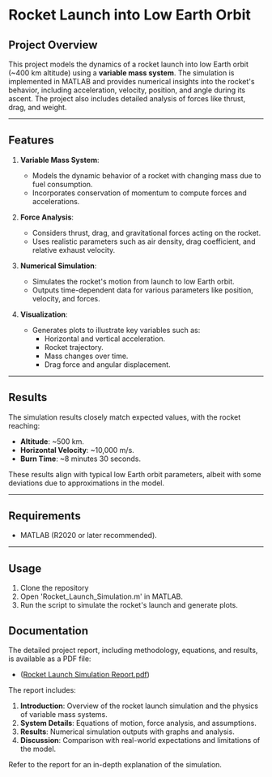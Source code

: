 # Rocket Launch into Low Earth Orbit

## Project Overview
This project models the dynamics of a rocket launch into low Earth orbit (~400 km altitude) using a **variable mass system**. The simulation is implemented in MATLAB and provides numerical insights into the rocket's behavior, including acceleration, velocity, position, and angle during its ascent. The project also includes detailed analysis of forces like thrust, drag, and weight.

---

## Features
1. **Variable Mass System**:
   - Models the dynamic behavior of a rocket with changing mass due to fuel consumption.
   - Incorporates conservation of momentum to compute forces and accelerations.

2. **Force Analysis**:
   - Considers thrust, drag, and gravitational forces acting on the rocket.
   - Uses realistic parameters such as air density, drag coefficient, and relative exhaust velocity.

3. **Numerical Simulation**:
   - Simulates the rocket's motion from launch to low Earth orbit.
   - Outputs time-dependent data for various parameters like position, velocity, and forces.

4. **Visualization**:
   - Generates plots to illustrate key variables such as:
     - Horizontal and vertical acceleration.
     - Rocket trajectory.
     - Mass changes over time.
     - Drag force and angular displacement.

---

## Results
The simulation results closely match expected values, with the rocket reaching:
- **Altitude**: ~500 km.
- **Horizontal Velocity**: ~10,000 m/s.
- **Burn Time**: ~8 minutes 30 seconds.

These results align with typical low Earth orbit parameters, albeit with some deviations due to approximations in the model.

---

## Requirements
- MATLAB (R2020 or later recommended).

---

## Usage
1. Clone the repository
2. Open 'Rocket_Launch_Simulation.m' in MATLAB.
3. Run the script to simulate the rocket's launch and generate plots.

## Documentation
The detailed project report, including methodology, equations, and results, is available as a PDF file:

- ([Rocket Launch Simulation Report.pdf](https://github.com/NFord1/Rocket-Launch-Simulation/blob/5e4bd70559ea5dcf31d65bb6dd91498b2a14d0ff/Rocket%20Launch%20Simulation%20Report.pdf))

The report includes:
1. **Introduction**: Overview of the rocket launch simulation and the physics of variable mass systems.
2. **System Details**: Equations of motion, force analysis, and assumptions.
3. **Results**: Numerical simulation outputs with graphs and analysis.
4. **Discussion**: Comparison with real-world expectations and limitations of the model.

Refer to the report for an in-depth explanation of the simulation.
